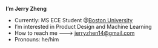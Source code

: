 **I’m Jerry Zheng**
- Currently: MS ECE Student @[Boston University](https://www.bu.edu/)
- I’m interested in Product Design and Machine Learning
- How to reach me ---> jerryzhen14@gmail.com
- Pronouns: he/him

